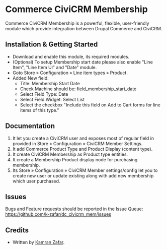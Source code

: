 Commerce CiviCRM Membership
===============

Commerce CiviCRM Membership is a powerful, flexible, user-friendly module which provide integration between Drupal Commerce and CiviCRM.

Installation & Getting Started
------------------------------

- Download and enable this module, its required modules.
- (Optional) To setup Membership start date please also enable "Line Item", "Line Item UI" and "Date" module.
- Goto  Store » Configuration » Line item types » Product.
- Added New field:
  - Title: Membership Start Date
  - Check Machine should be: field_membership_start_date
  - Select Field Type: Date
  - Select Field Widget: Select List
  - Select the checkbox "Include this field on Add to Cart forms for line items of this type."


Documentation
-------------

1. It let you create a CiviCRM user and exposes most of regular field in provided in Store » Configuration » CiviCRM Member Settings.
2. It add Commerce Product Type and Product Display (content type).
3. It create CiviCRM Membership as Product type entities.
4. It create a Membership Product display node for purchasing membership.
5. Its  Store » Configuration » CiviCRM Member settings/config let you to create new user or update existing along with add new membership which user purchased.

Issues
------

Bugs and Feature requests should be reported in the Issue Queue:
https://github.com/k-zafar/dc_civicrm_mem/issues

Credits
-------

- Written by [Kamran Zafar](https://github.com/k-zafar).
